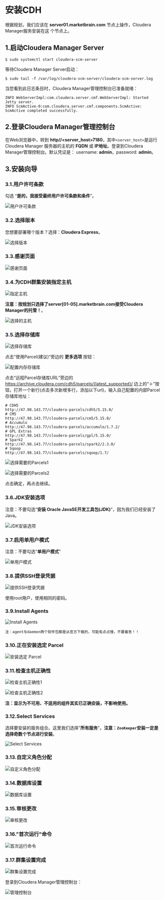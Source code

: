 安装CDH
================================================================================
根据规划，我们应该在 **server01.marketbrain.com** 节点上操作，Cloudera Manager服务安装在这
个节点上。

## 1.启动Cloudera Manager Server
```shell
$ sudo systemctl start cloudera-scm-server
```
等待Cloudera Manager Server启动：
```shell
$ sudo tail -f /var/log/cloudera-scm-server/cloudera-scm-server.log
```
当您看到此日志条目时，Cloudera Manager管理控制台已准备就绪：
```
INFO WebServerImpl:com.cloudera.server.cmf.WebServerImpl: Started Jetty server.
INFO ScmActive-0:com.cloudera.server.cmf.components.ScmActive: ScmActive completed successfully.
```

## 2.登录Cloudera Manager管理控制台
在Web浏览器中，转到 **http//<server_host>7180**，其中`<server_host>`是运行Cloudera Manager
服务器的主机的 **FQDN** 或 **IP地址**。登录到Cloudera Manager管理控制台。默认凭证是：
username: **admin**，password: **admin**。

## 3.安装向导

### 3.1.用户许可条款
勾选 “**是的，我接受最终用户许可条款和条件**”。

![用户许可条款](img/1.png)

### 3.2.选择版本
您想要部署哪个版本？选择：**Cloudera Express**。

![选择版本](img/2.png)

### 3.3.感谢页面

![感谢页面](img/3.png)

### 3.4.为CDH群集安装指定主机

![指定主机](img/4.png)

**注意：按规划只选择了server[01-05].marketbrain.com接受Cloudera Manager的托管！**。

![选择的主机](img/5.png)

### 3.5.选择存储库

![选择存储库](img/6.png)

点击”使用Parcel(建议)“旁边的 **更多选项** 按钮：

![配置内存存储库](img/7.png)

点击“远程Parcel存储库URL”旁边的 https://archive.cloudera.com/cdh5/parcels/{latest_supported}/
边上的“＋”按钮，打开一个新行(点击多次新增多行，添加以下url)，输入自己配置的内部Parcel存储库地址：
```shell
# CDH5
http://47.98.143.77/cloudera-parcels/cdh5/5.15.0/
# CM5
http://47.98.143.77/cloudera-parcels/cm5/5.15.0/
# Accumulo
http://47.98.143.77/cloudera-parcels/accumulo/1.7.2/
# GPL Extras
http://47.98.143.77/cloudera-parcels/gpl/5.15.0/
# Spark2
http://47.98.143.77/cloudera-parcels/spark2/2.3.0/
# Sqoop
http://47.98.143.77/cloudera-parcels/sqoop/1.7/
```

![选择需要的Parcels1](img/27.png)

![选择需要的Parcels2](img/28.png)

点击确定，再点击继续。

### 3.6.JDK安装选项
注意：不要勾选“**安装 Oracle JavaSE开发工具包(JDK)**”，因为我们已经安装了Java。

![JDK安装选项](img/8.png)

### 3.7.启用单用户模式
注意：不要勾选“**单用户模式**”

![单用户模式](img/9.png)

### 3.8.提供SSH登录凭据

![提供SSH登录凭据](img/10.png)

使用root用户，使用相同的密码。

### 3.9.Install Agents

![Install Agents](img/11.png)

```
注：agent与daemon两个软件包都是从官方下载的，可能有点点慢，不要着急！！
```

### 3.10.正在安装选定 Parcel

![安装选定 Parcel](img/12.png)

### 3.11.检查主机正确性

![检查主机正确性1](img/13.png)

![检查主机正确性2](img/14.png)

**注：显示为不可用、不适用的组件其实已正确安装，不影响使用。**

### 3.12.Select Services
选择要安装的服务组合。这里我们选择"**所有服务**"。**注意：`ZooKeeper`安装一定是选择奇数个节点进行安装**。

![Select Services](img/15.png)

### 3.13.自定义角色分配

![自定义角色分配](img/17.png)

### 3.14.数据库设置

![数据库设置](img/18.png)

### 3.15.审核更改

![审核更改](img/19.png)

### 3.16."首次运行"命令

![首次运行命令](img/20.png)

### 3.17.群集设置完成

![群集设置完成](img/21.png)

登录到Cloudera Manager管理控制台：

![管理控制台](img/22.png)
